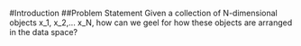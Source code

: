 #Introduction
##Problem Statement
Given a collection of N-dimensional objects x_1, x_2,... x_N, how can we geel for how these objects are arranged in the data space?
